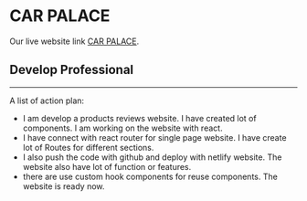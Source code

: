 # CAR PALACE

Our live website link [CAR PALACE](https://product-analysis-website-warejali.netlify.app/).



## Develop Professional 
***
A list of action plan:
* I am develop a products reviews website. I have created lot of components. I am working on the website with react. 
* I have connect with react router for single page website. I have create lot of Routes for different sections.  
* I also push the code with github and deploy with netlify website. The website also have lot of function or features.
* there are use custom hook components for reuse components. The website is ready now. 

